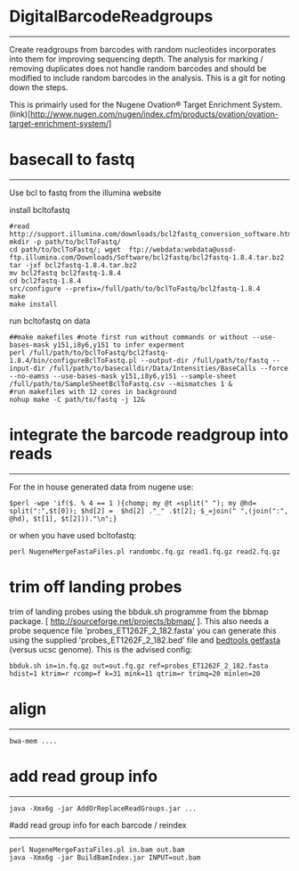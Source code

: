 

# DigitalBarcodeReadgroups

----

Create readgroups from barcodes with random nucleotides incorporates into them for improving sequencing depth. The analysis for marking / removing duplicates does not handle random barcodes and should be modified to include random barcodes in the analysis. This is a git for noting down the steps.

This is primairly used for the Nugene Ovation® Target Enrichment System.  (link)[http://www.nugen.com/nugen/index.cfm/products/ovation/ovation-target-enrichment-system/]


# basecall to fastq

----

Use bcl to fastq from the illumina website 

install bcltofastq

```
#read http://support.illumina.com/downloads/bcl2fastq_conversion_software.html
mkdir -p path/to/bclToFastq/
cd path/to/bclToFastq/; wget  ftp://webdata:webdata@ussd-ftp.illumina.com/Downloads/Software/bcl2fastq/bcl2fastq-1.8.4.tar.bz2
tar -jxf bcl2fastq-1.8.4.tar.bz2
mv bcl2fastq bcl2fastq-1.8.4
cd bcl2fastq-1.8.4
src/configure --prefix=/full/path/to/bclToFastq/bcl2fastq-1.8.4
make
make install
```

run bcltofastq on data

```
##make makefiles #note first run without commands or without --use-bases-mask y151,i8y6,y151 to infer experment
perl /full/path/to/bclToFastq/bcl2fastq-1.8.4/bin/configureBclToFastq.pl --output-dir /full/path/to/fastq --input-dir /full/path/to/basecalldir/Data/Intensities/BaseCalls --force --no-eamss --use-bases-mask y151,i8y6,y151 --sample-sheet /full/path/to/SampleSheetBclToFastq.csv --mismatches 1 &
#run makefiles with 12 cores in background
nohup make -C path/to/fastq -j 12&
```

# integrate the barcode readgroup into reads

---

For the in house generated data from nugene use:

```
$perl -wpe 'if($. % 4 == 1 ){chomp; my @t =split(" "); my @hd= split(":",$t[0]); $hd[2] =  $hd[2] ."_" .$t[2]; $_=join(" ",(join(":", @hd), $t[1], $t[2]))."\n";}
```

or when you have used bcltofastq:

```
perl NugeneMergeFastaFiles.pl randombc.fq.gz read1.fq.gz read2.fq.gz
```

# trim off landing probes

trim of landing probes using the bbduk.sh programme from the bbmap package. [ http://sourceforge.net/projects/bbmap/ ]. This also needs a probe sequence file 'probes_ET1262F_2_182.fasta' you can generate this using the supplied 'probes_ET1262F_2_182.bed' file and [bedtools getfasta](http://bedtools.readthedocs.org/en/latest/content/tools/getfasta.html) (versus ucsc genome). This is the advised config:
```
bbduk.sh in=in.fq.gz out=out.fq.gz ref=probes_ET1262F_2_182.fasta hdist=1 ktrim=r rcomp=f k=31 mink=11 qtrim=r trimq=20 minlen=20 
```

# align

---

```
bwa-mem ....
```

# add read group info

---

```
java -Xmx6g -jar AddOrReplaceReadGroups.jar ...
```

#add read group info for each barcode / reindex

----

```
perl NugeneMergeFastaFiles.pl in.bam out.bam
java -Xmx6g -jar BuildBamIndex.jar INPUT=out.bam

```
